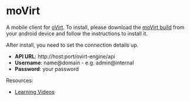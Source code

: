 moVirt
======

A mobile client for [oVirt](http://www.ovirt.org). To install, please
download the [moVirt build](https://github.com/matobet/moVirt/blob/master/moVirt/moVirt.apk?raw=true)
from your android device and follow the instructions to install it.

After install, you need to set the connection details up. 
* **API URL**: http://host:port/ovirt-engine/api
* **Username**: name@domain - e.g. admin@internal
* **Password**: your password

Resources:     
* [Learning Videos](https://github.com/sphoorti/moVirt/tree/master/videos)
